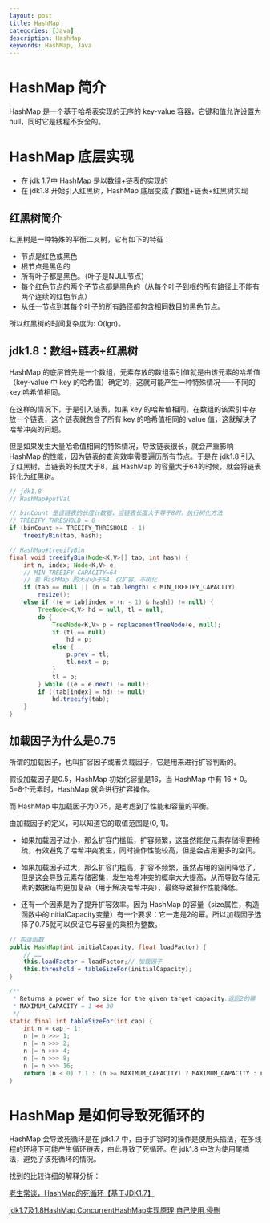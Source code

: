 ```yaml
---
layout: post
title: HashMap
categories: [Java]
description: HashMap
keywords: HashMap, Java
---
```


# HashMap 简介
HashMap 是一个基于哈希表实现的无序的 key-value 容器，它键和值允许设置为 null，同时它是线程不安全的。

# HashMap 底层实现
- 在 jdk 1.7中 HashMap 是以数组+链表的实现的
- 在 jdk1.8 开始引入红黑树，HashMap 底层变成了数组+链表+红黑树实现

## 红黑树简介
红黑树是一种特殊的平衡二叉树，它有如下的特征：
- 节点是红色或黑色
- 根节点是黑色的
- 所有叶子都是黑色。（叶子是NULL节点）
- 每个红色节点的两个子节点都是黑色的（从每个叶子到根的所有路径上不能有两个连续的红色节点）
- 从任一节点到其每个叶子的所有路径都包含相同数目的黑色节点。

所以红黑树的时间复杂度为: O(lgn)。

## jdk1.8：数组+链表+红黑树
HashMap 的底层首先是一个数组，元素存放的数组索引值就是由该元素的哈希值（key-value 中 key 的哈希值）确定的，这就可能产生一种特殊情况——不同的 key 哈希值相同。

在这样的情况下，于是引入链表，如果 key 的哈希值相同，在数组的该索引中存放一个链表，这个链表就包含了所有 key 的哈希值相同的 value 值，这就解决了哈希冲突的问题。

但是如果发生大量哈希值相同的特殊情况，导致链表很长，就会严重影响 HashMap 的性能，因为链表的查询效率需要遍历所有节点。于是在 jdk1.8 引入了红黑树，当链表的长度大于8，且 HashMap 的容量大于64的时候，就会将链表转化为红黑树。

````java
// jdk1.8
// HashMap#putVal

// binCount 是该链表的长度计数器，当链表长度大于等于8时，执行树化方法
// TREEIFY_THRESHOLD = 8
if (binCount >= TREEIFY_THRESHOLD - 1)
    treeifyBin(tab, hash);

// HashMap#treeifyBin    
final void treeifyBin(Node<K,V>[] tab, int hash) {
    int n, index; Node<K,V> e;
    // MIN_TREEIFY_CAPACITY=64
    // 若 HashMap 的大小小于64，仅扩容，不树化
    if (tab == null || (n = tab.length) < MIN_TREEIFY_CAPACITY)
        resize();
    else if ((e = tab[index = (n - 1) & hash]) != null) {
        TreeNode<K,V> hd = null, tl = null;
        do {
            TreeNode<K,V> p = replacementTreeNode(e, null);
            if (tl == null)
                hd = p;
            else {
                p.prev = tl;
                tl.next = p;
            }
            tl = p;
        } while ((e = e.next) != null);
        if ((tab[index] = hd) != null)
            hd.treeify(tab);
    }
}
````

## 加载因子为什么是0.75
所谓的加载因子，也叫扩容因子或者负载因子，它是用来进行扩容判断的。

假设加载因子是0.5，HashMap 初始化容量是16，当 HashMap 中有 16 * 0。5=8个元素时，HashMap 就会进行扩容操作。

而 HashMap 中加载因子为0.75，是考虑到了性能和容量的平衡。

由加载因子的定义，可以知道它的取值范围是(0, 1]。

- 如果加载因子过小，那么扩容门槛低，扩容频繁，这虽然能使元素存储得更稀疏，有效避免了哈希冲突发生，同时操作性能较高，但是会占用更多的空间。

- 如果加载因子过大，那么扩容门槛高，扩容不频繁，虽然占用的空间降低了，但是这会导致元素存储密集，发生哈希冲突的概率大大提高，从而导致存储元素的数据结构更加复杂（用于解决哈希冲突），最终导致操作性能降低。

- 还有一个因素是为了提升扩容效率。因为 HashMap 的容量（size属性，构造函数中的initialCapacity变量）有一个要求：它一定是2的幂。所以加载因子选择了0.75就可以保证它与容量的乘积为整数。

````java
// 构造函数
public HashMap(int initialCapacity, float loadFactor) {
    // ……
    this.loadFactor = loadFactor;// 加载因子
    this.threshold = tableSizeFor(initialCapacity);
}

/**
 * Returns a power of two size for the given target capacity.返回2的幂
 * MAXIMUM_CAPACITY = 1 << 30
 */
static final int tableSizeFor(int cap) {
    int n = cap - 1;
    n |= n >>> 1;
    n |= n >>> 2;
    n |= n >>> 4;
    n |= n >>> 8;
    n |= n >>> 16;
    return (n < 0) ? 1 : (n >= MAXIMUM_CAPACITY) ? MAXIMUM_CAPACITY : n + 1;
}
````

# HashMap 是如何导致死循环的
HashMap 会导致死循环是在 jdk1.7 中，由于扩容时的操作是使用头插法，在多线程的环境下可能产生循环链表，由此导致了死循环。在 jdk1.8 中改为使用尾插法，避免了该死循环的情况。

找到的比较详细的解释分析：

<a href="https://blog.csdn.net/maohoo/article/details/81531925" target="_blank">老生常谈，HashMap的死循环【基于JDK1.7】</a>

<a href="https://www.bilibili.com/video/BV1y441187jR?t=3436" target="_blank">jdk1.7及1.8HashMap,ConcurrentHashMap实现原理,自己使用,侵删</a>
